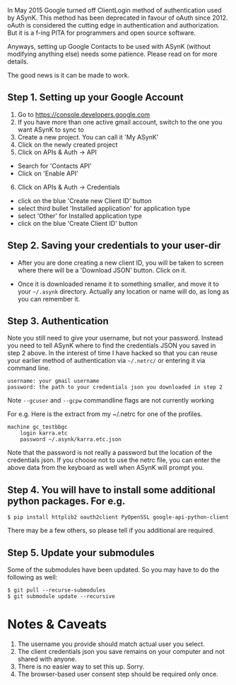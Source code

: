In May 2015 Google turned off ClientLogin method of authentication used by ASynK. This method has been deprecated in favour of oAuth since 2012. oAuth is considered the cutting edge in authentication and authorization. But it is a f-ing PITA for programmers and open source software.

Anyways, setting up Google Contacts to be used with ASynK (without modifying anything else) needs some patience. Please read on for more details.

The good news is it can be made to work.

Step 1. Setting up your Google Account
--------------------------------------

1. Go to https://console.developers.google.com
2. If you have more than one active gmail account, switch to the one you want ASynK to sync to
3. Create a new project. You can call it 'My ASynK'
4. Click on the newly created project
5. Click on APIs & Auth -> API
 - Search for 'Contacts API'
 - Click on 'Enable API'
6. Click on APIs & Auth -> Credentials
 - click on the blue 'Create new Client ID' button
 - select third bullet 'Installed application' for application type
 - select 'Other' for Installed application type
 - click on the blue 'Create Client ID' button

Step 2. Saving your credentials to your user-dir
-

- After you are done creating a new client ID, you will be taken to screen where there will be a 'Download JSON' button. Click on it.

- Once it is downloaded rename it to something smaller, and move it to your `~/.asynk` directory. Actually any location or name will do, as long as you can remember it.

Step 3. Authentication
-

Note you still need to give your username, but not your password. Instead you
need to tell ASynK where to find the credentials JSON you saved in step 2
above. In the interest of time I have hacked so that you can reuse your
earlier method of authentication via `~/.netrc/` or entering it via command
line.

    username: your gmail username
    password: the path to your credentials json you downloaded in step 2

Note `--gcuser` and `--gcpw` commandline flags are not currently working

For e.g. Here is the extract from my ~/.netrc for one of the profiles.

    machine gc_testbbgc
    	login karra.etc
    	password ~/.asynk/karra.etc.json

Note that the password is not really a password but the location of the
credentials json. If you choose not to use the netrc file, you can enter the
above data from the keyboard as well when ASynK will prompt you.

Step 4. You will have to install some additional python packages. For e.g.
-

    $ pip install httplib2 oauth2client PyOpenSSL google-api-python-client

There may be a few others, so please tell if you additional are required.

Step 5. Update your submodules
-

Some of the submodules have been updated. So you may have to do the following as well:

    $ git pull --recurse-submodules
    $ git submodule update --recursive

Notes & Caveats
=======

1. The username you provide should match actual user you select.
2. The client credentials json you save remains on your computer and not shared with anyone.
3. There is no easier way to set this up. Sorry.
4. The browser-based user consent step should be required only once. 
